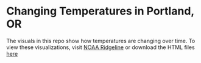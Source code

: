 # Changing Temperatures in Portland, OR

The visuals in this repo show how temperatures are changing over time. To view these visualizations, visit [NOAA Ridgeline](https://s-etty.github.io/noaa-ridgeline/) or download the HTML files [here](https://github.com/s-etty/noaa-ridgeline/blob/master/index.html)
